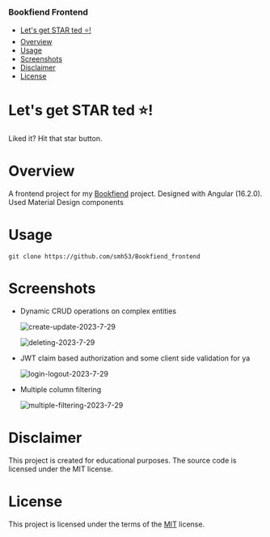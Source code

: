 ### Bookfiend Frontend


- [Let's get STAR ted ⭐!](#star-pls-)
- [Overview](#overview)
- [Usage](#usage)
- [Screenshots](#screenshots)
- [Disclaimer](#disclaimer)
- [License](#license)



# Let's get STAR ted ⭐!
  Liked it? Hit that star button.

# Overview
  A frontend project for my [Bookfiend](https://github.com/smh53/Bookfiend) project. Designed with Angular (16.2.0). Used Material Design components

 # Usage

`git clone https://github.com/smh53/Bookfiend_frontend` 

# Screenshots
   - Dynamic CRUD operations on complex entities
     
      ![create-update-2023-7-29](https://github.com/smh53/bookfiend_frontend/assets/39862947/14599ed1-4ef5-40ce-bca7-08a59cae6ae0)
      
     ![deleting-2023-7-29](https://github.com/smh53/bookfiend_frontend/assets/39862947/f78d3d8f-d96f-4e7c-ab05-736e82632fff)

   - JWT claim based authorization and some client side validation for ya

       
       ![login-logout-2023-7-29](https://github.com/smh53/bookfiend_frontend/assets/39862947/11bf7a33-a906-4636-8f87-21306d3a0bf1)

  - Multiple column filtering

    ![multiple-filtering-2023-7-29](https://github.com/smh53/bookfiend_frontend/assets/39862947/357ed4e6-e052-4b6c-a122-9e5e977a41d6)

    
    

# Disclaimer

This project is created for educational purposes. The source code is licensed under the MIT license.

# License

This project is licensed under the terms of the [MIT](https://github.com/smh53/Bookfiend/blob/master/LICENSE.txt) license.


